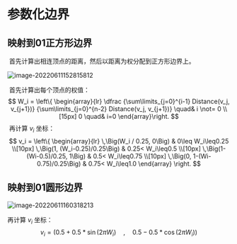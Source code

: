 # 参数化边界

## 映射到01正方形边界

​	首先计算出相连顶点的距离，然后以距离为权分配到正方形边界上。



![image-20220611152815812](https://qglh-tuchuang.oss-cn-hangzhou.aliyuncs.com/markdown_img/202206111528849.png)

​	首先计算出每个顶点的权值：
$$
W_i = \left\{ \begin{array}{lr}
\dfrac
{\sum\limits_{j=0}^{i-1} Distance(v_j, v_{j+1})}
{\sum\limits_{j=0}^{n-2} Distance(v_j, v_{j+1})} \quad& i \not= 0 \\[15px]
0 \quad& i=0
\end{array}\right.
$$
​	再计算 $v_i$ 坐标：
$$
v_i = \left\{
\begin{array}{lr}
\,\Big(W_i / 0.25, 0\Big) & 0\leq W_i\leq0.25 \\[10px]
\,\Big(1, (W_i-0.25)/0.25\Big) & 0.25< W_i\leq0.5 \\[10px]
\,\Big(1-(Wi-0.5)/0.25, 1\Big)   & 0.5< W_i\leq0.75 \\[10px]
\,\Big(0, 1-(Wi-0.75)/0.25\Big)   & 0.75< W_i\leq1.0
\end{array}
\right.
$$


## 映射到01圆形边界



![image-20220611160318213](https://qglh-tuchuang.oss-cn-hangzhou.aliyuncs.com/markdown_img/202206111603252.png)

再计算 $v_i$ 坐标：
$$
v_i = \Big(0.5 + 0.5 * \sin (2\pi W_i)\quad , \quad 0.5-0.5*\cos (2\pi W_i)\Big)
$$
